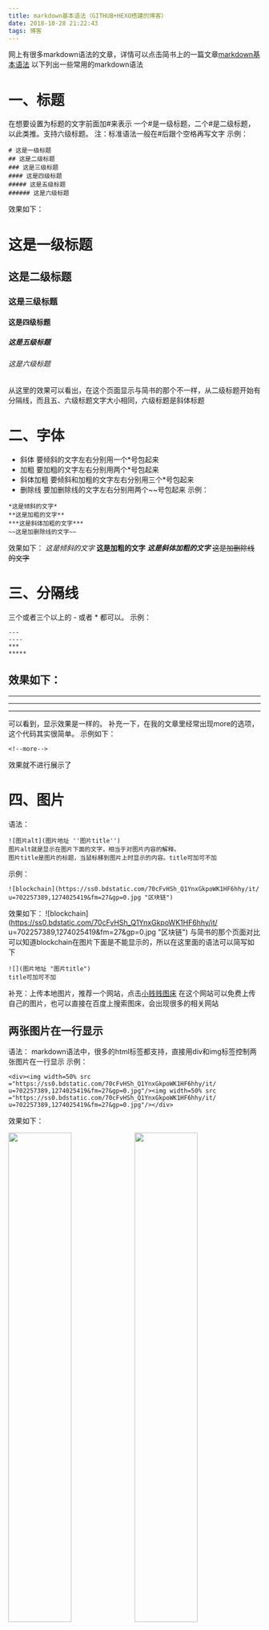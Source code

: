 ```yaml
---
title: markdown基本语法（GITHUB+HEXO搭建的博客）
date: 2018-10-28 21:22:43
tags: 博客
---
```


网上有很多markdown语法的文章，详情可以点击简书上的一篇文章[markdown基本语法](https://www.jianshu.com/p/191d1e21f7ed)
以下列出一些常用的markdown语法
<!--more-->
# 一、标题
在想要设置为标题的文字前面加#来表示
一个#是一级标题，二个#是二级标题，以此类推。支持六级标题。
注：标准语法一般在#后跟个空格再写文字
示例：
```
# 这是一级标题
## 这是二级标题
### 这是三级标题
#### 这是四级标题
##### 这是五级标题
###### 这是六级标题
```
效果如下：
# 这是一级标题
## 这是二级标题
### 这是三级标题
#### 这是四级标题
##### 这是五级标题
###### 这是六级标题
从这里的效果可以看出，在这个页面显示与简书的那个不一样，从二级标题开始有分隔线，而且五、六级标题文字大小相同，六级标题是斜体标题
# 二、字体
- 斜体
要倾斜的文字左右分别用一个*号包起来
- 加粗
要加粗的文字左右分别用两个*号包起来
- 斜体加粗
要倾斜和加粗的文字左右分别用三个*号包起来
- 删除线
要加删除线的文字左右分别用两个~~号包起来
示例：
```
*这是倾斜的文字*
**这是加粗的文字**
***这是斜体加粗的文字***
~~这是加删除线的文字~~
```
效果如下：
*这是倾斜的文字*
**这是加粗的文字**
***这是斜体加粗的文字***
~~这是加删除线的文字~~
# 三、分隔线
三个或者三个以上的 - 或者 * 都可以。
示例：
```
---
----
***
*****
```
效果如下：
---
----
***
*****
可以看到，显示效果是一样的。
补充一下，在我的文章里经常出现more的选项，这个代码其实很简单。
示例如下：
```
<!--more-->
```
效果就不进行展示了
# 四、图片
语法：
```
![图片alt](图片地址 ''图片title'')
图片alt就是显示在图片下面的文字，相当于对图片内容的解释。
图片title是图片的标题，当鼠标移到图片上时显示的内容。title可加可不加
```
示例：
```
![blockchain](https://ss0.bdstatic.com/70cFvHSh_Q1YnxGkpoWK1HF6hhy/it/
u=702257389,1274025419&fm=27&gp=0.jpg "区块链")
```
效果如下：
![blockchain](https://ss0.bdstatic.com/70cFvHSh_Q1YnxGkpoWK1HF6hhy/it/
u=702257389,1274025419&fm=27&gp=0.jpg "区块链")
与简书的那个页面对比可以知道blockchain在图片下面是不能显示的，所以在这里面的语法可以简写如下
```
![](图片地址 "图片title")
title可加可不加
```
补充：上传本地图片，推荐一个网站，点击[小贱贱图床](https://pic.xiaojianjian.net/)
在这个网站可以免费上传自己的图片，也可以直接在百度上搜索图床，会出现很多的相关网站
## 两张图片在一行显示
语法：
markdown语法中，很多的html标签都支持，直接用div和img标签控制两张图片在一行显示
示例：
```
<div><img width=50% src ="https://ss0.bdstatic.com/70cFvHSh_Q1YnxGkpoWK1HF6hhy/it/
u=702257389,1274025419&fm=27&gp=0.jpg"/><img width=50% src ="https://ss0.bdstatic.com/70cFvHSh_Q1YnxGkpoWK1HF6hhy/it/
u=702257389,1274025419&fm=27&gp=0.jpg"/></div>
```
效果如下：
<div><img width=50% src ="https://ss0.bdstatic.com/70cFvHSh_Q1YnxGkpoWK1HF6hhy/it/
u=702257389,1274025419&fm=27&gp=0.jpg"/><img width=50% src ="https://ss0.bdstatic.com/70cFvHSh_Q1YnxGkpoWK1HF6hhy/it/
u=702257389,1274025419&fm=27&gp=0.jpg"/></div>

## 图片居中显示
语法：
运用div标签控制图片居中显示
示例：
```
<div align="center"><img src="https://ss0.bdstatic.com/70cFvHSh_Q1YnxGkpoWK1HF6hhy/it/
u=702257389,1274025419&fm=27&gp=0.jpg" /></div>
```
效果如下：
<div align="center"><img src="https://ss0.bdstatic.com/70cFvHSh_Q1YnxGkpoWK1HF6hhy/it/
u=702257389,1274025419&fm=27&gp=0.jpg" /></div>

# 五、网站链接
语法：
```
[网站名](网站链接地址 "网站title")
title即鼠标悬停显示title,可加可不加，网站是在新页面打开
```
示例：
```
[百度](https://www.baidu.com "百度")
[歌曲大全-音乐聚合搜索引擎](http://www.gequdaquan.net/gqss/)
```
效果如下：
[百度](https://www.baidu.com "百度")
[歌曲大全-音乐聚合搜索引擎](http://www.gequdaquan.net/gqss/)
# 六、列表
**无序列表**

语法：
无序列表用 - + * 任何一种都可以
```
- 列表内容
+ 列表内容
* 列表内容
注意：- + * 跟内容之间都要有一个空格
```
效果如下：
- 列表内容
+ 列表内容
* 列表内容
**有序列表**

语法：
数字加点 
注：序列.后保持空格
```
1. 列表内容
2. 列表内容
3. 列表内容
```
效果如下：

1. 列表内容
2. 列表内容
3. 列表内容

**序表嵌套**
示例：
```
1. one
    1. one-1
    2. one-2
2. two 
    * two-1
    * two-2
```
效果如下：
1. one
    1. one-1
    2. one-2
2. two 
    * two-1
    * two-2
***
补充说明：
当有序列表嵌套无序列表时，无序列表占用有序列表一个数字
示例：
```
1. one
    * one-1
    * one-2
2. two
```
效果如下：
1. one
    * one-1
    * one-2
2. two
从中可以看出，有序列表`2. two`变为了`4. two`，嵌套了两个无序列表，占用了两个数字。有序列表嵌套有序列表没有此影响。
# 七、引用
**文字引用**
在引用的文字前加>即可。引用也可以嵌套，如加两个>>三个>>>
n个...
示例：
```
>这是引用的内容
>>这是引用的内容
>>>>>>>>>>这是引用的内容
```
效果如下：
>这是引用的内容
>>这是引用的内容
>>>>>>>>>>这是引用的内容

**代码引用**
- 代码块
语法：代码块开头结尾加三个反引号
示例：
````
```
<div>   
    <div></div>
    <div></div>
    <div></div>
</div>
``` 
````
效果如下：
```
<div>   
    <div></div>
    <div></div>
    <div></div>
</div>
```

- 单行代码
语法：
单行代码：代码之间分别用一个反引号包起来
示例:
```
`<div></div>`
```
效果如下：
`<div></div>`
总结：在这个页面上有的语法预览与简书页面不同，应该是语法解析的不一样。创建这个页面发现了一个问题，在多次应用三个反引号语法时，如果出现两个内容连在了一起，这个可能需要换行解决。
以上是我经常写文章所应用的语法，不是很全，后续可能还会更新
***
# 八、文字
## 文字首行缩进
中文缩进：一个`&emsp;`缩进一个文字
示例：
```
&emsp;&emsp;你好！
```
效果如下：
&emsp;&emsp;你好！
## 文字居中
语法：
运用center标签
示例：
```
<center>这是居中的文字</center>
```
效果如下：
<center>这是居中的文字</center>
***
# 九、表格
代码：
```
|名|类型|长度|
|:-:|:-:|:-:|
|id|int|11|
|name|varchar|255|
|value|int|11|
```
注：若出现的是代码，在代码上面加上**分隔线**字符
效果如下：
***
|名|类型|长度|
|:-:|:-:|:-:|
|id|int|11|
|name|varchar|255|
|value|int|11|